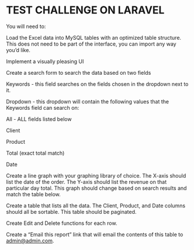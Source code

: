 TEST CHALLENGE ON LARAVEL
=====================

You will need to:

Load the Excel data into MySQL tables with an optimized table structure. This does not need to be part of the interface, you can import any way you’d like.

Implement a visually pleasing UI 

Create a search form to search the data based on two fields

Keywords - this field searches on the fields chosen in the dropdown next to it.

Dropdown - this dropdown will contain the following values that the Keywords field can search on:

All - ALL fields listed below

Client

Product

Total (exact total match)

Date

Create a line graph with your graphing library of choice. The X-axis should list the date of the order. The Y-axis should list the revenue on that particular day total. This graph should change based on search results and match the table below.

Create a table that lists all the data. The Client, Product, and Date columns should all be sortable. This table should be paginated.

Create Edit and Delete functions for each row.

Create a “Email this report” link that will email the contents of this table to admin@admin.com.
